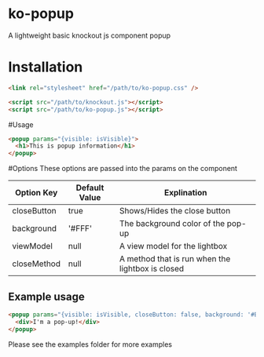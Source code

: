 # ko-popup
A lightweight basic knockout js component popup

# Installation
```html
<link rel="stylesheet" href="/path/to/ko-popup.css" />

<script src="/path/to/knockout.js"></script>
<script src="/path/to/ko-popup.js"></script>
```


#Usage
```html
<popup params="{visible: isVisible}">
  <h1>This is popup information</h1>
</popup>
```


#Options
These options are passed into the params on the component

| Option Key  | Default Value | Explination |
|-------------|---------------|-------------|
| closeButton | true          | Shows/Hides the close button |
| background  | '#FFF'        | The background color of the pop-up |
| viewModel   | null          | A view model for the lightbox |
| closeMethod | null          | A method that is run when the lightbox is closed |

## Example usage
```html
<popup params="{visible: isVisible, closeButton: false, background: '#BBB'}">
  <div>I'm a pop-up!</div>
</popup>
```

Please see the examples folder for more examples
